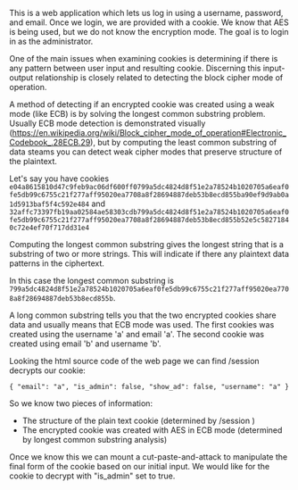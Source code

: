 This is a web application which lets us log in using a username, password, and email. Once we login, we are provided with a cookie. We know that AES is being used, but we do not know the encryption mode. The goal is to login in as the administrator.  

One of the main issues when examining cookies is determining if there is any pattern between user input and resulting cookie. Discerning this input-output relationship is closely related to detecting the block cipher mode of operation. 

A method of detecting if an encrypted cookie was created using a weak mode (like ECB) is by solving the longest common substring problem. Usually ECB mode detection is demonstrated visually (https://en.wikipedia.org/wiki/Block_cipher_mode_of_operation#Electronic_Codebook_.28ECB.29), but by computing the least common substring of data steams you can detect weak cipher modes that preserve structure of the plaintext.

Let's say you have cookies `e04a8615810d47c9feb9ac06df600ff0799a5dc4824d8f51e2a78524b1020705a6eaf0fe5db99c6755c21f277aff95020ea7708a8f28694887deb53b8ecd855ba90ef9d9ab0a1d5913baf5f4c592e484` and `32affc73397fb19aa02584ae58303cdb799a5dc4824d8f51e2a78524b1020705a6eaf0fe5db99c6755c21f277aff95020ea7708a8f28694887deb53b8ecd855b52e5c58271840c72e4ef70f717dd31e4` 

Computing the longest common substring gives the longest string that is a substring of two or more strings. This will indicate if there any plaintext data patterns in the ciphertext. 

In this case the longest common substring is `799a5dc4824d8f51e2a78524b1020705a6eaf0fe5db99c6755c21f277aff95020ea7708a8f28694887deb53b8ecd855b`.  

A long common substring tells you that the two encrypted cookies share data and usually means that ECB mode was used. The first cookies was created using the username 'a' and email 'a'. The second cookie was created using email 'b' and username 'b'. 

Looking the html source code of the web page we can find /session decrypts our cookie:

`{
  "email": "a",
  "is_admin": false,
  "show_ad": false,
  "username": "a"
}`  

So we know two pieces of information: 
* The structure of the plain text cookie (determined by /session ) 
* The encrypted cookie was created with AES in ECB mode (determined by longest common substring analysis) 

Once we know this we can mount a cut-paste-and-attack to manipulate the final form of the cookie based on our initial input. We would like for the cookie to decrypt with "is_admin" set to true.  
